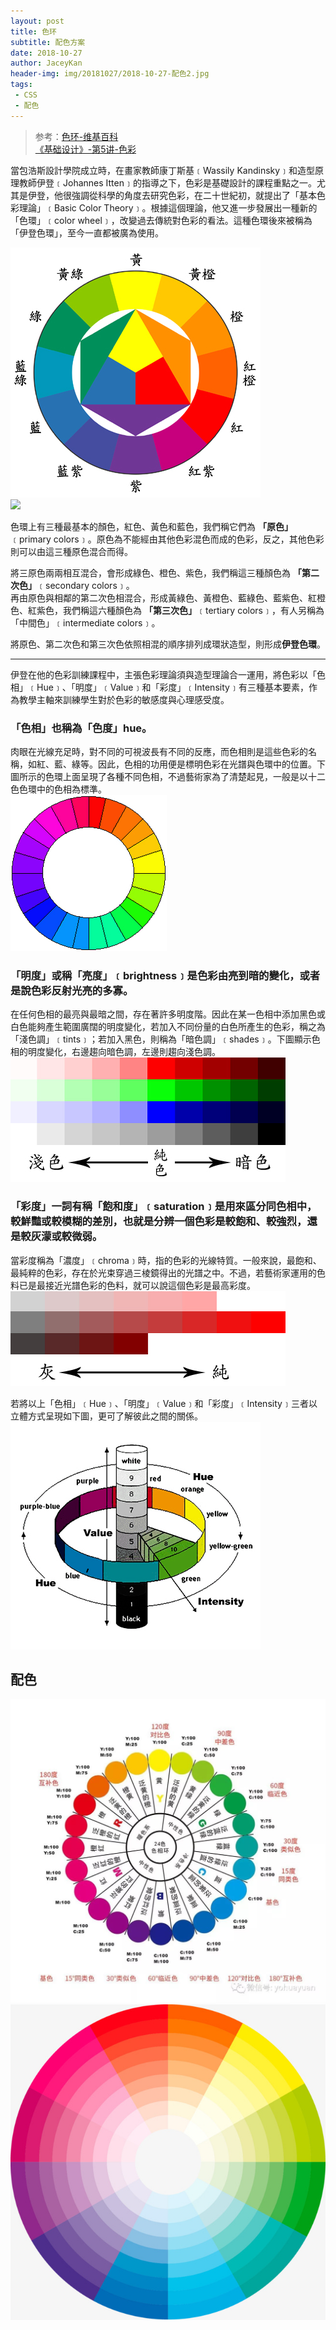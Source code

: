 ```yaml
---
layout: post
title: 色环
subtitle: 配色方案
date: 2018-10-27
author: JaceyKan
header-img: img/20181027/2018-10-27-配色2.jpg
tags: 
 - CSS
 - 配色
---
```


> 参考：[色环-维基百科](https://zh.wikipedia.org/wiki/%E8%89%B2%E7%92%B0)  
>[《基础设计》-第5讲-色彩](http://vr.theatre.ntu.edu.tw/fineart/th10_140/th10_140_05.htm)

當包浩斯設計學院成立時，在畫家教師康丁斯基﹝Wassily Kandinsky﹞和造型原理教師伊登﹝Johannes Itten﹞的指導之下，色彩是基礎設計的課程重點之一。尤其是伊登，他很強調從科學的角度去研究色彩，在二十世紀初，就提出了「基本色彩理論」﹝Basic Color Theory﹞。根據這個理論，他又進一步發展出一種新的「色環」﹝color wheel﹞，改變過去傳統對色彩的看法。這種色環後來被稱為「伊登色環」，至今一直都被廣為使用。   

![](../img/20181027/2018-10-27-伊登色环.jpg)   
![](https://jaceykan.github.io/img/20181027/2018-10-27-伊登色环.jpg)  

色環上有三種最基本的顏色，紅色、黃色和藍色，我們稱它們為 **「原色」**﹝primary colors﹞。原色為不能經由其他色彩混色而成的色彩，反之，其他色彩則可以由這三種原色混合而得。     

將三原色兩兩相互混合，會形成綠色、橙色、紫色，我們稱這三種顏色為 **「第二次色」**﹝secondary colors﹞。     
再由原色與相鄰的第二次色相混合，形成黃綠色、黃橙色、藍綠色、藍紫色、紅橙色、紅紫色，我們稱這六種顏色為 **「第三次色」**﹝tertiary colors﹞，有人另稱為「中間色」﹝intermediate colors﹞。   

將原色、第二次色和第三次色依照相混的順序排列成環狀造型，則形成**伊登色環**。  

----

伊登在他的色彩訓練課程中，主張色彩理論須與造型理論合一運用，將色彩以「色相」﹝Hue﹞、「明度」﹝Value﹞和「彩度」﹝Intensity﹞有三種基本要素，作為教學主軸來訓練學生對於色彩的敏感度與心理感受度。  


### 「色相」也稱為「色度」hue。  
肉眼在光線充足時，對不同的可視波長有不同的反應，而色相則是這些色彩的名稱，如紅、藍、綠等。因此，色相的功用便是標明色彩在光譜與色環中的位置。下圖所示的色環上面呈現了各種不同色相，不過藝術家為了清楚起見，一般是以十二色色環中的色相為標準。   
![](../img/20181027/2018-10-27-hue色相.jpg)  

### 「明度」或稱「亮度」﹝brightness﹞是色彩由亮到暗的變化，或者是說色彩反射光亮的多寡。   
在任何色相的最亮與最暗之間，存在著許多明度階。因此在某一色相中添加黑色或白色能夠產生範圍廣闊的明度變化，若加入不同份量的白色所產生的色彩，稱之為「淺色調」﹝tints﹞；若加入黑色，則稱為「暗色調」﹝shades﹞。下圖顯示色相的明度變化，右邊趨向暗色調，左邊則趨向淺色調。   
![](../img/20181027/2018-10-27-lightness亮度.jpg)  

### 「彩度」一詞有稱「飽和度」﹝saturation﹞是用來區分同色相中，較鮮豔或較模糊的差別，也就是分辨一個色彩是較飽和、較強烈，還是較灰濛或較微弱。   
當彩度稱為「濃度」﹝chroma﹞時，指的色彩的光線特質。一般來說，最飽和、最純粹的色彩，存在於光束穿過三棱鏡得出的光譜之中。不過，若藝術家運用的色料已是最接近光譜色彩的色料，就可以說這個色彩是最高彩度。
![](../img/20181027/2018-10-27-saturation饱和度.jpg)


若將以上「色相」﹝Hue﹞、「明度」﹝Value﹞和「彩度」﹝Intensity﹞三者以立體方式呈現如下圖，更可了解彼此之間的關係。    
![](../img/20181027/2018-10-27-HueSaturationLightness.jpg)   

## 配色
![](../img/20181027/2018-10-27-配色1.jpeg)  
![](../img/20181027/2018-10-27-配色2.jpg)  





